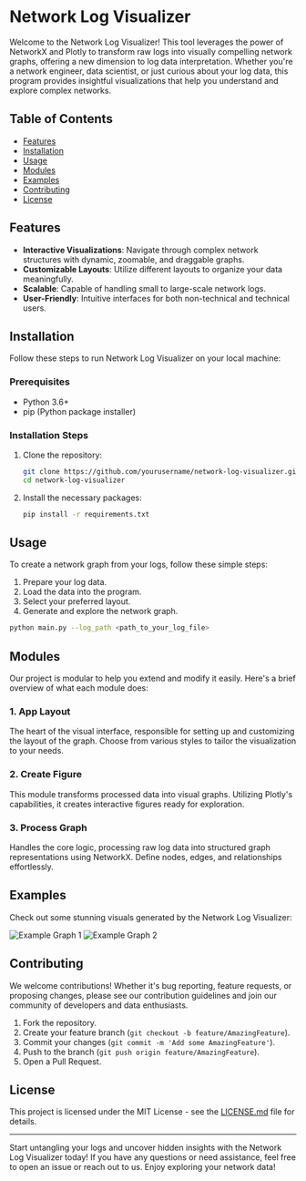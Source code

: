 # Network Log Visualizer

Welcome to the Network Log Visualizer! This tool leverages the power of NetworkX and Plotly to transform raw logs into visually compelling network graphs, offering a new dimension to log data interpretation. Whether you're a network engineer, data scientist, or just curious about your log data, this program provides insightful visualizations that help you understand and explore complex networks.

## Table of Contents

- [Features](#features)
- [Installation](#installation)
- [Usage](#usage)
- [Modules](#modules)
- [Examples](#examples)
- [Contributing](#contributing)
- [License](#license)

## Features

- **Interactive Visualizations**: Navigate through complex network structures with dynamic, zoomable, and draggable graphs.
- **Customizable Layouts**: Utilize different layouts to organize your data meaningfully.
- **Scalable**: Capable of handling small to large-scale network logs.
- **User-Friendly**: Intuitive interfaces for both non-technical and technical users.

## Installation

Follow these steps to run Network Log Visualizer on your local machine:

### Prerequisites

- Python 3.6+
- pip (Python package installer)

### Installation Steps

1. Clone the repository:
    ```bash
    git clone https://github.com/yourusername/network-log-visualizer.git
    cd network-log-visualizer
    ```

2. Install the necessary packages:
    ```bash
    pip install -r requirements.txt
    ```

## Usage

To create a network graph from your logs, follow these simple steps:

1. Prepare your log data.
2. Load the data into the program.
3. Select your preferred layout.
4. Generate and explore the network graph.

```bash
python main.py --log_path <path_to_your_log_file>
```

## Modules

Our project is modular to help you extend and modify it easily. Here's a brief overview of what each module does:

### 1. App Layout

The heart of the visual interface, responsible for setting up and customizing the layout of the graph. Choose from various styles to tailor the visualization to your needs.

### 2. Create Figure

This module transforms processed data into visual graphs. Utilizing Plotly's capabilities, it creates interactive figures ready for exploration.

### 3. Process Graph

Handles the core logic, processing raw log data into structured graph representations using NetworkX. Define nodes, edges, and relationships effortlessly.

## Examples

Check out some stunning visuals generated by the Network Log Visualizer:

![Example Graph 1](docs/example1.png)
![Example Graph 2](docs/example2.png)

## Contributing

We welcome contributions! Whether it's bug reporting, feature requests, or proposing changes, please see our contribution guidelines and join our community of developers and data enthusiasts.

1. Fork the repository.
2. Create your feature branch (`git checkout -b feature/AmazingFeature`).
3. Commit your changes (`git commit -m 'Add some AmazingFeature'`).
4. Push to the branch (`git push origin feature/AmazingFeature`).
5. Open a Pull Request.

## License

This project is licensed under the MIT License - see the [LICENSE.md](LICENSE.md) file for details.

---

Start untangling your logs and uncover hidden insights with the Network Log Visualizer today! If you have any questions or need assistance, feel free to open an issue or reach out to us. Enjoy exploring your network data!
